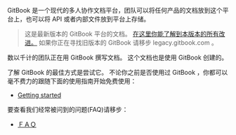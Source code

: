 GitBook 是一个现代的多人协作文档平台，团队可以将任何产品的文档放到这个平台上，也可以将 API 或者内部文件放到平台上存储。

>   这是最新版本的 GitBook 平台的文档。
    [在这里你能了解到本版本的所有改进。](https://docs.gitbook.com/v2-changes)
    如果你正在寻找旧版本的 GitBook 请移步 legacy.gitbook.com 。

数以千计的团队正在用 GitBook 撰写文档。
这个文档也是使用 GitBook 创建的。

了解 GitBook 的最佳方式是尝试它。
不论你之前是否使用过 GitBook ，你都可以毫不费力的跟随下面的使用指南开始免费使用：
- [Getting started](https://docs.gitbook.com/getting-started)


要查看我们经常被问到的问题(FAQ)请移步：
- [ＦＡＱ](https://docs.gitbook.com/faq)